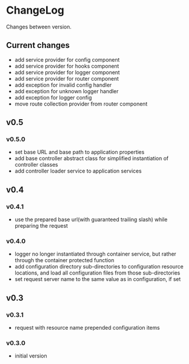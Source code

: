 # ChangeLog

Changes between version.

## Current changes

* add service provider for config component
* add service provider for hooks component
* add service provider for logger component
* add service provider for router component
* add exception for invalid config handler
* add exception for unknown logger handler
* add exception for logger config
* move route collection provider from router component

## v0.5

### v0.5.0

* set base URL and base path to application properties
* add base controller abstract class for simplified instantiation of controller
classes
* add controller loader service to application services

## v0.4

### v0.4.1

* use the prepared base url(with guaranteed trailing slash) while preparing the
request

### v0.4.0

* logger no longer instantiated through container service, but rather through
the container protected function
* add configuration directory sub-directories to configuration resource
locations, and load all configuration files from those sub-directories
* set request server name to the same value as in configuration, if set

## v0.3

### v0.3.1

* request with resource name prepended configuration items

### v0.3.0

* initial version
